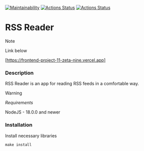 [![Maintainability](https://api.codeclimate.com/v1/badges/0561d92b4ecff39f769e/maintainability)](https://codeclimate.com/github/bdzhev/frontend-project-11/maintainability)
[![Actions Status](https://github.com/bdzhev/frontend-project-11/actions/workflows/hexlet-check.yml/badge.svg)](https://github.com/bdzhev/frontend-project-11/actions)
[![Actions Status](https://github.com/bdzhev/frontend-project-11/actions/workflows/tests.yml/badge.svg)](https://github.com/bdzhev/frontend-project-11/actions)

# RSS Reader

>[!NOTE]
> Link below
>
> [https://frontend-project-11-zeta-nine.vercel.app]
>


### Description
RSS Reader is an app for reading RSS feeds in a comfortable way.

>[!WARNING]
> *Requirements*
>
> NodeJS - 18.0.0 and newer

### Installation
Install necessary libraries
```
make install
```
